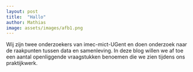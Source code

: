 ```yaml
---
layout: post
title:  "Hallo"
author: Mathias
image: assets/images/afb1.png
---
```

Wij zijn twee onderzoekers van imec-mict-UGent en doen onderzoek naar de raakpunten tussen data en samenleving. In deze blog willen we af toe een aantal openliggende vraagstukken benoemen die we zien tijdens ons praktijkwerk.
